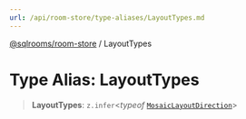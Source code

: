```yaml
---
url: /api/room-store/type-aliases/LayoutTypes.md
---
```

[@sqlrooms/room-store](../index.md) / LayoutTypes

# Type Alias: LayoutTypes

> **LayoutTypes**: `z.infer`<*typeof* [`MosaicLayoutDirection`](../variables/MosaicLayoutDirection.md)>
